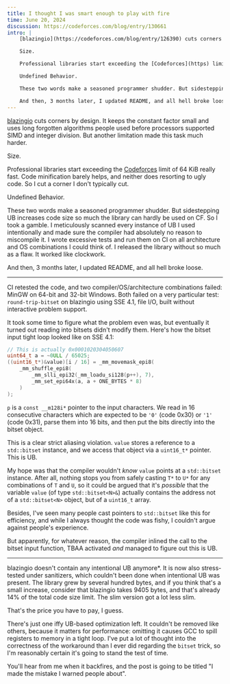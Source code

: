 ```yaml
---
title: I thought I was smart enough to play with fire
time: June 20, 2024
discussion: https://codeforces.com/blog/entry/130661
intro: |
    [blazingio](https://codeforces.com/blog/entry/126390) cuts corners by design. It keeps the constant factor small and uses long forgotten algorithms people used before processors supported SIMD and integer division. But another limitation made this task much harder.

    Size.

    Professional libraries start exceeding the [Codeforces](https) limit of 64 KiB really fast. Code minification barely helps, and neither does resorting to ugly code. So I cut a corner I don't typically cut.

    Undefined Behavior.

    These two words make a seasoned programmer shudder. But sidestepping UB increases code size so much the library can hardly be used on CF. So I took a gamble. I meticulously scanned every instance of UB I used intentionally and made sure the compiler had absolutely no reason to miscompile it. I wrote excessive tests and run them on CI on all architecture and OS combinations I could think of. I released the library without so much as a flaw. It worked like clockwork.

    And then, 3 months later, I updated README, and all hell broke loose.
---
```


[blazingio](https://codeforces.com/blog/entry/126390) cuts corners by design. It keeps the constant factor small and uses long forgotten algorithms people used before processors supported SIMD and integer division. But another limitation made this task much harder.

Size.

Professional libraries start exceeding the [Codeforces](https://codeforces.com) limit of 64 KiB really fast. Code minification barely helps, and neither does resorting to ugly code. So I cut a corner I don't typically cut.

Undefined Behavior.

These two words make a seasoned programmer shudder. But sidestepping UB increases code size so much the library can hardly be used on CF. So I took a gamble. I meticulously scanned every instance of UB I used intentionally and made sure the compiler had absolutely no reason to miscompile it. I wrote excessive tests and run them on CI on all architecture and OS combinations I could think of. I released the library without so much as a flaw. It worked like clockwork.

And then, 3 months later, I updated README, and all hell broke loose.

---

CI retested the code, and two compiler/OS/architecture combinations failed: MinGW on 64-bit and 32-bit Windows. Both failed on a very particular test: `round-trip-bitset` on blazingio using SSE 4.1, file I/O, built without interactive problem support.

It took some time to figure what the problem even was, but eventually it turned out reading into bitsets didn't modify them. Here's how the bitset input tight loop looked like on SSE 4.1:

```cpp
// This is actually 0x0001020304050607
uint64_t a = ~0ULL / 65025;
((uint16_t*)&value)[i / 16] = _mm_movemask_epi8(
    _mm_shuffle_epi8(
        _mm_slli_epi32(_mm_loadu_si128(p++), 7),
        _mm_set_epi64x(a, a + ONE_BYTES * 8)
    )
);
```

`p` is a `const __m128i*` pointer to the input characters. We read in 16 consecutive characters which are expected to be `'0'` (code 0x30) or `'1'` (code 0x31), parse them into 16 bits, and then put the bits directly into the bitset object.

This is a clear strict aliasing violation. `value` stores a reference to a `std::bitset` instance, and we access that object via a `uint16_t*` pointer. This is UB.

My hope was that the compiler wouldn't _know_ `value` points at a `std::bitset` instance. After all, nothing stops you from safely casting `T*` to `U*` for any combinations of `T` and `U`, so it could be argued that it's _possible_ that the variable `value` (of type `std::bitset<N>&`) actually contains the address not of a `std::bitset<N>` object, but of a `uint16_t` array.

Besides, I've seen many people cast pointers to `std::bitset` like this for efficiency, and while I always thought the code was fishy, I couldn't argue against people's experience.

But apparently, for whatever reason, the compiler inlined the call to the bitset input function, TBAA activated _and_ managed to figure out this is UB.

---

blazingio doesn't contain any intentional UB anymore*. It is now also stress-tested under sanitizers, which couldn't been done when intentional UB was present. The library grew by several hundred bytes, and if you think that's a small increase, consider that blazingio takes 9405 bytes, and that's already 14% of the total code size limit. The slim version got a lot less slim.

That's the price you have to pay, I guess.

There's just one iffy UB-based optimization left. It couldn't be removed like others, because it matters for performance: omitting it causes GCC to spill registers to memory in a tight loop. I've put a lot of thought into the correctness of the workaround than I ever did regarding the `bitset` trick, so I'm reasonably certain it's going to stand the test of time.

You'll hear from me when it backfires, and the post is going to be titled "I made the mistake I warned people about".
